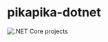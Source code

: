 # pikapika-dotnet

![.NET Core projects](https://github.com/bvillanueva-mdsol/pikapika-dotnet/workflows/.NET%20Core%20projects/badge.svg)
